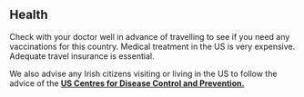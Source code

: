 ## Health

Check with your doctor well in advance of travelling to see if you need any vaccinations for this country. Medical treatment in the US is very expensive. Adequate travel insurance is essential.

We also advise any Irish citizens visiting or living in the US to follow the advice of the [**US Centres for Disease Control and Prevention.**](http://www.cdc.gov/)